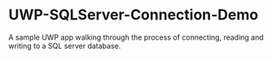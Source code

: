 # UWP-SQLServer-Connection-Demo
A sample UWP app walking through the process of connecting, reading and writing to a SQL server database.
